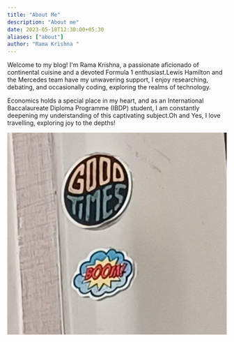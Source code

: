 ```yaml
---
title: "About Me"
description: "About me"
date: 2023-05-18T12:30:00+05:30
aliases: ["about"]
author: "Rama Krishna "
---
```


Welcome to my blog! I'm Rama Krishna, a passionate aficionado of continental cuisine and a devoted Formula 1 enthusiast.Lewis Hamilton and the Mercedes team have my unwavering support, I enjoy researching, debating, and occasionally coding, exploring the realms of technology. 

Economics holds a special place in my heart, and as an International Baccalaureate Diploma Programme (IBDP) student, I am constantly deepening my understanding of this captivating subject.Oh and Yes, I love travelling, exploring joy to the depths! 

![More Like My Vibe](static/img/vibe.jpg)